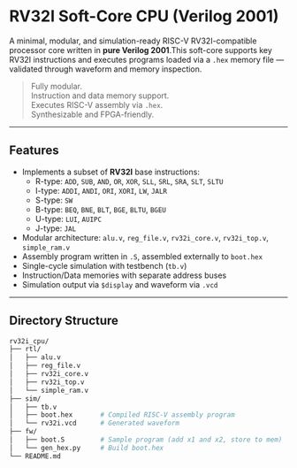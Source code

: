 # RV32I Soft-Core CPU (Verilog 2001)

A minimal, modular, and simulation-ready RISC-V RV32I-compatible processor core written in **pure Verilog 2001**.This soft-core supports key RV32I instructions and executes programs loaded via a `.hex` memory file — validated through waveform and memory inspection.

> Fully modular.  
> Instruction and data memory support.  
> Executes RISC-V assembly via `.hex`.  
> Synthesizable and FPGA-friendly.
---

## Features

- Implements a subset of **RV32I** base instructions:
  - R-type: `ADD`, `SUB`, `AND`, `OR`, `XOR`, `SLL`, `SRL`, `SRA`, `SLT`, `SLTU`
  - I-type: `ADDI`, `ANDI`, `ORI`, `XORI`, `LW`, `JALR`
  - S-type: `SW`
  - B-type: `BEQ`, `BNE`, `BLT`, `BGE`, `BLTU`, `BGEU`
  - U-type: `LUI`, `AUIPC`
  - J-type: `JAL`
- Modular architecture: `alu.v`, `reg_file.v`, `rv32i_core.v`, `rv32i_top.v`, `simple_ram.v`
- Assembly program written in `.S`, assembled externally to `boot.hex`
- Single-cycle simulation with testbench (`tb.v`)
- Instruction/Data memories with separate address buses
- Simulation output via `$display` and waveform via `.vcd`

---

## Directory Structure

```bash
rv32i_cpu/
├── rtl/
│   ├── alu.v
│   ├── reg_file.v
│   ├── rv32i_core.v
│   ├── rv32i_top.v
│   └── simple_ram.v
├── sim/
│   ├── tb.v
│   ├── boot.hex       # Compiled RISC-V assembly program
│   └── rv32i.vcd      # Generated waveform
├── fw/
│   ├── boot.S         # Sample program (add x1 and x2, store to mem)
│   └── gen_hex.py     # Build boot.hex
└── README.md
